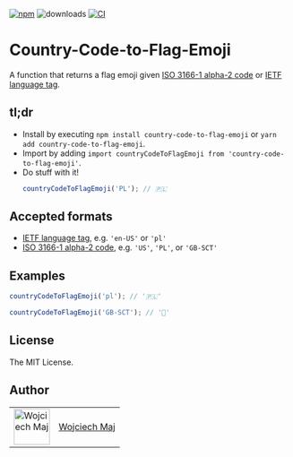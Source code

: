 [![npm](https://img.shields.io/npm/v/country-code-to-flag-emoji.svg)](https://www.npmjs.com/package/country-code-to-flag-emoji) ![downloads](https://img.shields.io/npm/dt/country-code-to-flag-emoji.svg) [![CI](https://github.com/wojtekmaj/country-code-to-flag-emoji/actions/workflows/ci.yml/badge.svg)](https://github.com/wojtekmaj/country-code-to-flag-emoji/actions)

# Country-Code-to-Flag-Emoji

A function that returns a flag emoji given [ISO 3166-1 alpha-2 code] or [IETF language tag].

## tl;dr

- Install by executing `npm install country-code-to-flag-emoji` or `yarn add country-code-to-flag-emoji`.
- Import by adding `import countryCodeToFlagEmoji from 'country-code-to-flag-emoji'`.
- Do stuff with it!
  ```ts
  countryCodeToFlagEmoji('PL'); // 🇵🇱
  ```

## Accepted formats

- [IETF language tag], e.g. `'en-US'` or `'pl'`
- [ISO 3166-1 alpha-2 code], e.g. `'US'`, `'PL'`, or `'GB-SCT'`

## Examples

```ts
countryCodeToFlagEmoji('pl'); // '🇵🇱'

countryCodeToFlagEmoji('GB-SCT'); // '🏴󠁧󠁢󠁳󠁣󠁴󠁿'
```

## License

The MIT License.

## Author

<table>
  <tr>
    <td >
      <img src="https://avatars.githubusercontent.com/u/5426427?v=4&s=128" width="64" height="64" alt="Wojciech Maj">
    </td>
    <td>
      <a href="https://github.com/wojtekmaj">Wojciech Maj</a>
    </td>
  </tr>
</table>

[iso 3166-1 alpha-2 code]: https://en.wikipedia.org/wiki/ISO_3166-1_alpha-2
[ietf language tag]: https://en.wikipedia.org/wiki/IETF_language_tag

